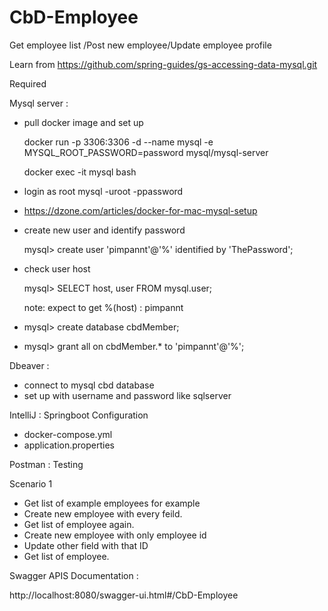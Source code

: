 # CbD-Employee
Get employee list /Post new employee/Update employee profile

Learn from https://github.com/spring-guides/gs-accessing-data-mysql.git

Required

Mysql server : 
- pull docker image and set up
   
   docker run -p 3306:3306 -d --name mysql -e MYSQL_ROOT_PASSWORD=password mysql/mysql-server
   
   docker exec -it mysql bash
- login as root
   mysql -uroot -ppassword 
- https://dzone.com/articles/docker-for-mac-mysql-setup
- create new user and identify password

  mysql> create user 'pimpannt'@'%' identified by 'ThePassword';
  
- check user host 
  
  mysql> SELECT host, user FROM mysql.user;
  
  note: expect to get %(host) : pimpannt
  
- mysql> create database cbdMember;
- mysql> grant all on cbdMember.* to 'pimpannt'@'%';

Dbeaver :
- connect to mysql cbd database
- set up with  username and password like sqlserver

IntelliJ :
Springboot Configuration
- docker-compose.yml
- application.properties

Postman :
Testing

Scenario 1 
- Get list of example employees for example
- Create new employee with every feild.
- Get list of employee again.
- Create new employee with only employee id
- Update other field with that ID
- Get list of employee.
   
Swagger APIS Documentation :

http://localhost:8080/swagger-ui.html#/CbD-Employee
